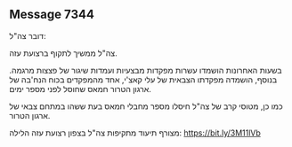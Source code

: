 ## Message 7344

דובר צה"ל:

צה"ל ממשיך לתקוף ברצועת עזה.

בשעות האחרונות הושמדו עשרות מפקדות מבצעיות ועמדות שיגור של פצצות מרגמה. בנוסף, הושמדה מפקדתו הצבאית של עלי קאצ'י, אחד מהמפקדים בכוח הנח'בה של ארגון הטרור חמאס שחוסל לפני מספר ימים.

כמו כן, מטוסי קרב של צה"ל חיסלו מספר מחבלי חמאס בעת ששהו במתחם צבאי של ארגון הטרור. 

מצורף תיעוד מתקיפות צה"ל בצפון רצועת עזה הלילה: https://bit.ly/3M11lVb

